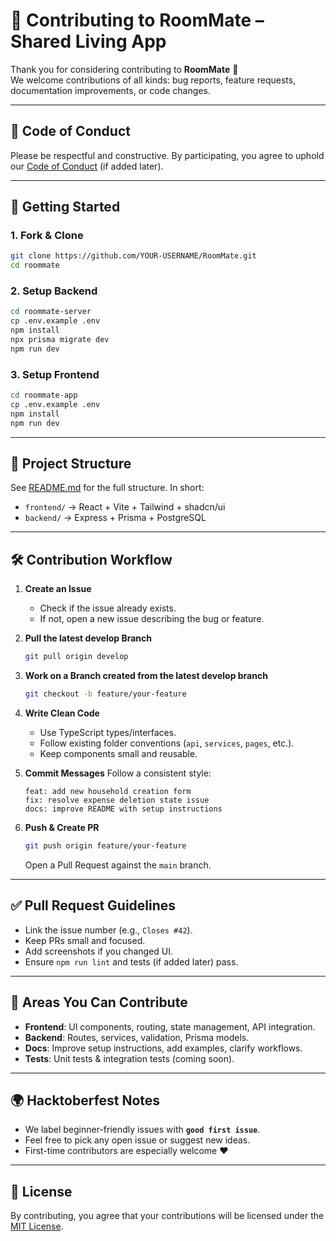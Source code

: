 # 🤝 Contributing to RoomMate – Shared Living App

Thank you for considering contributing to **RoomMate** 🎉  
We welcome contributions of all kinds: bug reports, feature requests, documentation improvements, or code changes.

---

## 📝 Code of Conduct

Please be respectful and constructive. By participating, you agree to uphold our [Code of Conduct](CODE_OF_CONDUCT.md) (if added later).

---

## 🚀 Getting Started

### 1. Fork & Clone

```bash
git clone https://github.com/YOUR-USERNAME/RoomMate.git
cd roommate
```

### 2. Setup Backend

```bash
cd roommate-server
cp .env.example .env
npm install
npx prisma migrate dev
npm run dev
```

### 3. Setup Frontend

```bash
cd roommate-app
cp .env.example .env
npm install
npm run dev
```

---

## 📂 Project Structure

See [README.md](README.md) for the full structure. In short:

- `frontend/` → React + Vite + Tailwind + shadcn/ui
- `backend/` → Express + Prisma + PostgreSQL

---

## 🛠️ Contribution Workflow

1. **Create an Issue**

   - Check if the issue already exists.
   - If not, open a new issue describing the bug or feature.
  
2. **Pull the latest develop Branch**

   ```bash
   git pull origin develop
   ```

2. **Work on a Branch created from the latest develop branch**

   ```bash
   git checkout -b feature/your-feature
   ```

3. **Write Clean Code**

   - Use TypeScript types/interfaces.
   - Follow existing folder conventions (`api`, `services`, `pages`, etc.).
   - Keep components small and reusable.

4. **Commit Messages**
   Follow a consistent style:

   ```
   feat: add new household creation form
   fix: resolve expense deletion state issue
   docs: improve README with setup instructions
   ```

5. **Push & Create PR**

   ```bash
   git push origin feature/your-feature
   ```

   Open a Pull Request against the `main` branch.

---

## ✅ Pull Request Guidelines

- Link the issue number (e.g., `Closes #42`).
- Keep PRs small and focused.
- Add screenshots if you changed UI.
- Ensure `npm run lint` and tests (if added later) pass.

---

## 🎯 Areas You Can Contribute

- **Frontend**: UI components, routing, state management, API integration.
- **Backend**: Routes, services, validation, Prisma models.
- **Docs**: Improve setup instructions, add examples, clarify workflows.
- **Tests**: Unit tests & integration tests (coming soon).

---

## 🌍 Hacktoberfest Notes

- We label beginner-friendly issues with **`good first issue`**.
- Feel free to pick any open issue or suggest new ideas.
- First-time contributors are especially welcome ❤️

---

## 📜 License

By contributing, you agree that your contributions will be licensed under the [MIT License](LICENSE).
